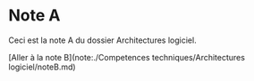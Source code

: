 # Note A

Ceci est la note A du dossier Architectures logiciel.

[Aller à la note B](note:./Competences techniques/Architectures logiciel/noteB.md)
